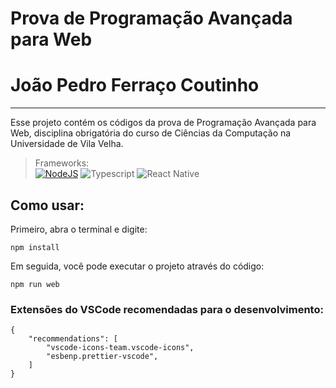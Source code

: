 # Prova de Programação Avançada para Web
# João Pedro Ferraço Coutinho

---

Esse projeto contém os códigos da prova de Programação Avançada para Web, disciplina obrigatória do curso de Ciências da Computação na Universidade de Vila Velha.

> Frameworks:  
>  [![NodeJS](https://img.shields.io/badge/Node.js-43853D?style=for-the-badge&logo=node.js&logoColor=white)](https://github.com/nvm-sh/nvm?tab=readme-ov-file#install--update-script)
> ![Typescript](https://img.shields.io/badge/TypeScript-007ACC?style=for-the-badge&logo=typescript&logoColor=white)
> ![React Native](https://img.shields.io/badge/react_native-%2320232a.svg?style=for-the-badge&logo=react&logoColor=%2361DAFB)

## Como usar:

Primeiro, abra o terminal e digite:

```
npm install
```

Em seguida, você pode executar o projeto através do código:

```
npm run web
```

### Extensões do VSCode recomendadas para o desenvolvimento:

```
{
    "recommendations": [
        "vscode-icons-team.vscode-icons",
        "esbenp.prettier-vscode",
    ]
}
```
